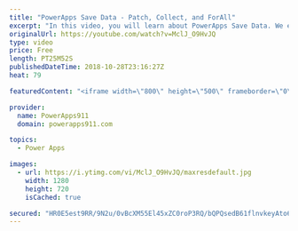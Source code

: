 ```yaml
---
title: "PowerApps Save Data - Patch, Collect, and ForAll"
excerpt: "In this video, you will learn about PowerApps Save Data. We explore adding some controls to the screen and then using Patch, Collect, and ForAll to save the data back to our data source. We even have a special Halloween theme. For a Bonus we also talk about the Media Control.  AddColumns, ShowColumns,"
originalUrl: https://youtube.com/watch?v=MclJ_O9HvJQ
type: video
price: Free
length: PT25M52S
publishedDateTime: 2018-10-28T23:16:27Z
heat: 79

featuredContent: "<iframe width=\"800\" height=\"500\" frameborder=\"0\" src=\"https://www.youtube.com/embed/MclJ_O9HvJQ\" allow=\"accelerometer; autoplay; encrypted-media; gyroscope; picture-in-picture\" allowfullscreen></iframe>"

provider:
  name: PowerApps911
  domain: powerapps911.com

topics:
  - Power Apps

images:
  - url: https://i.ytimg.com/vi/MclJ_O9HvJQ/maxresdefault.jpg
    width: 1280
    height: 720
    isCached: true

secured: "HR0E5est9RR/9N2u/0vBcXM55El45xZC0roP3RQ/bQPQsedB61flnvkeyAto6XqnomYcXV/grm+uR2GCaatPlSwO4d0jE4w/wBvJuGUPIQNXgROtkDj1YoKnyx7blEx+GyIJWmFoLLXfNf1wQp8+qcuvN3NFf2tQ0pmHj3qBliMsmq5FfOrdkLng3vGV8pMhuNfeRQnEFANEpK5ADmPy/IN0Y7MDlEgQqSSH7rAQoR7OMQbKX+S9q0OC69BnLzaK1CBzDQced8rdrtJXttezCq7X3CksDOQ9GCSg4MJKDvmKa9/d3EZfCKh0KuYSy5HDkR05XhpEZfg87KIEvelWskUhZbSS9pDSH4RIs1BI7Acyhk+afDcygFbSUJxuCWdGEd3+NBf5ECnYcRs5vLI0XZyQTKLV2IESjEhePmX7fblxshBvQwwu0XJT5r6t7oDG;pZhlFWIb4qER633OQMIOOg=="
---
```


